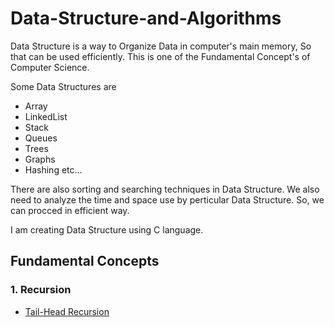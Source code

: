 # Data-Structure-and-Algorithms
Data Structure is a way to Organize Data in computer's main memory, So that can be used efficiently. This is one of the Fundamental Concept's of Computer Science.

Some Data Structures are
* Array
* LinkedList
* Stack
* Queues
* Trees
* Graphs
* Hashing
etc...

There are also sorting and searching techniques in Data Structure. We also need to analyze the time and space use by perticular Data Structure. So, we can procced in efficient way.

I am creating Data Structure using C language.

## Fundamental Concepts
### 1. Recursion
  * [Tail-Head Recursion](https://github.com/devarshitrivedi01/Data-Structure-and-Algorithms/blob/main/Recursion/Tail-Head%20Recursion)

